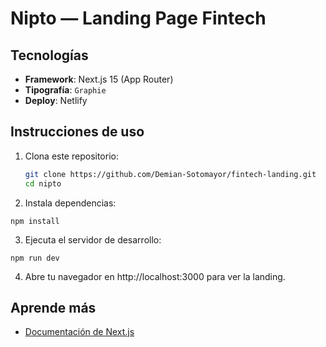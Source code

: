 # Nipto — Landing Page Fintech

## Tecnologías

- **Framework**: Next.js 15 (App Router)
- **Tipografía**: `Graphie`
- **Deploy**: Netlify

## Instrucciones de uso

1. Clona este repositorio:
   ```bash
   git clone https://github.com/Demian-Sotomayor/fintech-landing.git
   cd nipto
   ```

2. Instala dependencias:
```
npm install
```

3. Ejecuta el servidor de desarrollo:
```
npm run dev
```

4. Abre tu navegador en http://localhost:3000 para ver la landing.

## Aprende más
- [Documentación de Next.js](https://nextjs.org/docs)
